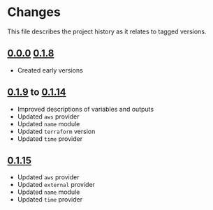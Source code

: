 # Changes
This file describes the project history as it relates to tagged versions.

## [0.0.0](.) [0.1.8](.)
- Created early versions

## [0.1.9](.) to [0.1.14](.)
- Improved descriptions of variables and outputs
- Updated `aws` provider
- Updated `name` module
- Updated `terraform` version
- Updated `time` provider

## [0.1.15](.)
- Updated `aws` provider
- Updated `external` provider
- Updated `name` module
- Updated `time` provider
